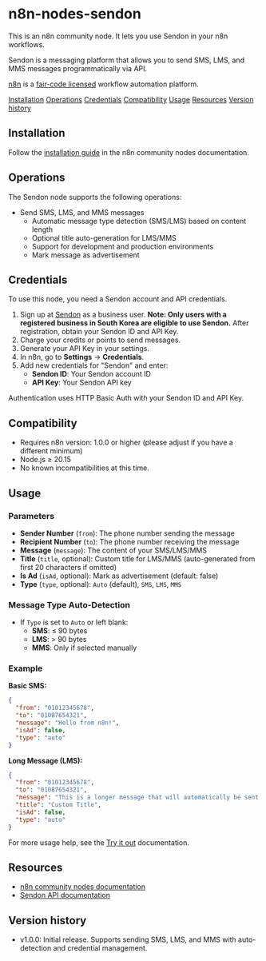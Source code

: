 # n8n-nodes-sendon

This is an n8n community node. It lets you use Sendon in your n8n workflows.

Sendon is a messaging platform that allows you to send SMS, LMS, and MMS messages programmatically via API.

[n8n](https://n8n.io/) is a [fair-code licensed](https://docs.n8n.io/reference/license/) workflow automation platform.

[Installation](#installation)
[Operations](#operations)
[Credentials](#credentials)
[Compatibility](#compatibility)
[Usage](#usage)
[Resources](#resources)
[Version history](#version-history)

## Installation

Follow the [installation guide](https://docs.n8n.io/integrations/community-nodes/installation/) in the n8n community nodes documentation.

## Operations

The Sendon node supports the following operations:

- Send SMS, LMS, and MMS messages
  - Automatic message type detection (SMS/LMS) based on content length
  - Optional title auto-generation for LMS/MMS
  - Support for development and production environments
  - Mark message as advertisement

## Credentials

To use this node, you need a Sendon account and API credentials.

1. Sign up at [Sendon](https://sendon.io/) as a business user. **Note: Only users with a registered business in South Korea are eligible to use Sendon.** After registration, obtain your Sendon ID and API Key.
2. Charge your credits or points to send messages.
3. Generate your API Key in your settings.
4. In n8n, go to **Settings** → **Credentials**.
5. Add new credentials for "Sendon" and enter:
   - **Sendon ID**: Your Sendon account ID
   - **API Key**: Your Sendon API key

Authentication uses HTTP Basic Auth with your Sendon ID and API Key.

## Compatibility

- Requires n8n version: 1.0.0 or higher (please adjust if you have a different minimum)
- Node.js ≥ 20.15
- No known incompatibilities at this time.

## Usage

### Parameters

- **Sender Number** (`from`): The phone number sending the message
- **Recipient Number** (`to`): The phone number receiving the message
- **Message** (`message`): The content of your SMS/LMS/MMS
- **Title** (`title`, optional): Custom title for LMS/MMS (auto-generated from first 20 characters if omitted)
- **Is Ad** (`isAd`, optional): Mark as advertisement (default: false)
- **Type** (`type`, optional): `Auto` (default), `SMS`, `LMS`, `MMS`

### Message Type Auto-Detection

- If `Type` is set to `Auto` or left blank:
  - **SMS**: ≤ 90 bytes
  - **LMS**: > 90 bytes
  - **MMS**: Only if selected manually

### Example

**Basic SMS:**

```json
{
  "from": "01012345678",
  "to": "01087654321",
  "message": "Hello from n8n!",
  "isAd": false,
  "type": "auto"
}
```

**Long Message (LMS):**

```json
{
  "from": "01012345678",
  "to": "01087654321",
  "message": "This is a longer message that will automatically be sent as LMS because it exceeds the SMS character limit...",
  "title": "Custom Title",
  "isAd": false,
  "type": "auto"
}
```

For more usage help, see the [Try it out](https://docs.n8n.io/try-it-out/) documentation.

## Resources

- [n8n community nodes documentation](https://docs.n8n.io/integrations/#community-nodes)
- [Sendon API documentation](https://api.sendon.io/swagger)

## Version history

- v1.0.0: Initial release. Supports sending SMS, LMS, and MMS with auto-detection and credential management.
